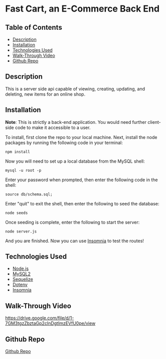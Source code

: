 # Fast Cart, an E-Commerce Back End

## Table of Contents 

  - [Description](#description)
  - [Installation](#installation)
  - [Technologies Used](#technologies-used)
  - [Walk-Through Video](#walk-through-video)
  - [Github Repo](#github-repo)

## Description

This is a server side api capable of viewing, creating, updating, and deleting, new items for an online shop.

## Installation

**Note**:  This is strictly a back-end application.  You would need further client-side code to make it accessible to a user.

To install, first clone the repo to your local machine.  Next, install the node packages by running the following code in your terminal:

    npm install

Now you will need to set up a local database from the MySQL shell:

    mysql -u root -p

Enter your password when prompted, then enter the following code in the shell:

    source db/schema.sql;

Enter "quit" to exit the shell, then enter the following to seed the database:

    node seeds

Once seeding is complete, enter the following to start the server:

    node server.js

And you are finished.  Now you can use [Insomnia](https://insomnia.rest/) to test the routes!

## Technologies Used

 - [Node.js](https://nodejs.org/en/)
 - [MySQL2](https://www.npmjs.com/package/mysql2)
 - [Sequelize](https://sequelize.org/)
 - [Dotenv](https://www.npmjs.com/package/dotenv)
 - [Insomnia](https://insomnia.rest/)

## Walk-Through Video

https://drive.google.com/file/d/1-7GM3tgzZbztaGp2cInDgtImzEVfU0pe/view

## Github Repo

[Github Repo](https://github.com/blchase215/fast-cart)

